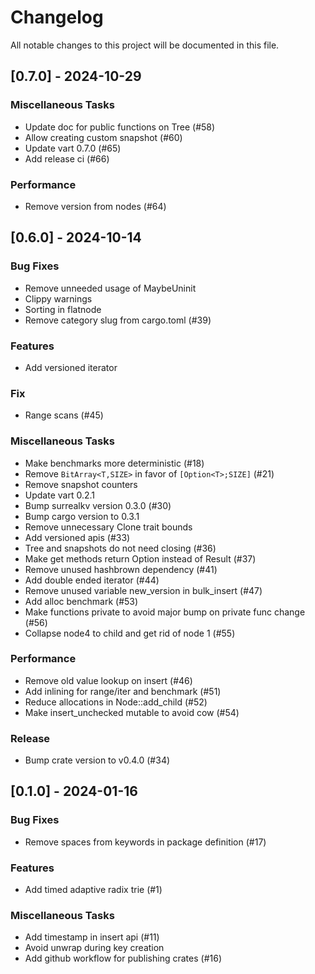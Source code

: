 # Changelog

All notable changes to this project will be documented in this file.

## [0.7.0] - 2024-10-29

### Miscellaneous Tasks

- Update doc for public functions on Tree (#58)
- Allow creating custom snapshot (#60)
- Update vart 0.7.0 (#65)
- Add release ci (#66)

### Performance

- Remove version from nodes (#64)

## [0.6.0] - 2024-10-14

### Bug Fixes

- Remove unneeded usage of MaybeUninit
- Clippy warnings
- Sorting in flatnode
- Remove category slug from cargo.toml (#39)

### Features

- Add versioned iterator

### Fix

- Range scans (#45)

### Miscellaneous Tasks

- Make benchmarks more deterministic (#18)
- Remove `BitArray<T,SIZE>` in favor of `[Option<T>;SIZE]` (#21)
- Remove snapshot counters
- Update vart 0.2.1
- Bump surrealkv version 0.3.0 (#30)
- Bump cargo version to 0.3.1
- Remove unnecessary Clone trait bounds
- Add versioned apis (#33)
- Tree and snapshots do not need closing (#36)
- Make get methods return Option instead of Result (#37)
- Remove unused hashbrown dependency (#41)
- Add double ended iterator (#44)
- Remove unused variable new_version in bulk_insert (#47)
- Add alloc benchmark (#53)
- Make functions private to avoid major bump on private func change (#56)
- Collapse node4 to child and get rid of node 1 (#55)

### Performance

- Remove old value lookup on insert (#46)
- Add inlining for range/iter and benchmark (#51)
- Reduce allocations in Node::add_child (#52)
- Make insert_unchecked mutable to avoid cow (#54)

### Release

- Bump crate version to v0.4.0 (#34)

## [0.1.0] - 2024-01-16

### Bug Fixes

- Remove spaces from keywords in package definition (#17)

### Features

- Add timed adaptive radix trie (#1)

### Miscellaneous Tasks

- Add timestamp in insert api (#11)
- Avoid unwrap during key creation
- Add github workflow for publishing crates (#16)

<!-- generated by git-cliff -->

